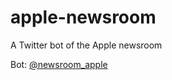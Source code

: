 # apple-newsroom

A Twitter bot of the Apple newsroom

Bot: [@newsroom_apple](https://twitter.com/newsroom_apple)